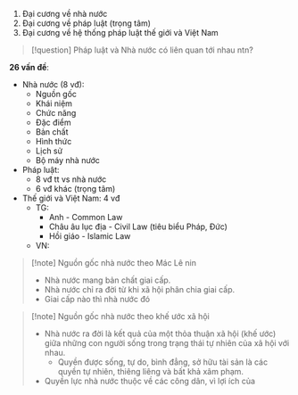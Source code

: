 1. Đại cương về nhà nước
2. Đại cương về pháp luật (trọng tâm)
3. Đại cương về hệ thống pháp luật thế giới và Việt Nam

> [!question] Pháp luật và Nhà nước có liên quan tới nhau ntn?

**26 vấn đề**:
* Nhà nước (8 vđ):
	* Nguồn gốc
	* Khái niệm
	* Chức năng
	* Đặc điểm
	* Bản chất
	* Hình thức
	* Lịch sử
	* Bộ máy nhà nước
* Pháp luật:
	* 8 vđ tt vs nhà nước
	* 6 vđ khác (trọng tâm)
* Thế giới và Việt Nam: 4 vđ
	* TG: 
		* Anh - Common Law
		* Châu âu lục địa - Civil Law (tiêu biểu Pháp, Đức)
		* Hồi giáo - Islamic Law
	* VN:

> [!note] Nguồn gốc nhà nước theo Mác Lê nin
> * Nhà nước mang bản chất giai cấp.
> * Nhà nước chỉ ra đời từ khi xã hội phân chia giai cấp.
> * Giai cấp nào thì nhà nước đó


> [!note] Nguồn gốc nhà nước theo khế ước xã hội
> * Nhà nước ra đời là kết quả của một thỏa thuận xã hội (khế ước) giữa những con người sống trong trạng thái tự nhiên của xã hội với nhau.
> 	* Quyền được sống, tự do, bình đẳng, sở hữu tài sản là các quyền tự nhiên, thiêng liêng và bất khả xâm phạm.
> * Quyền lực nhà nước thuộc về các công dân, vì lợi ích của 
